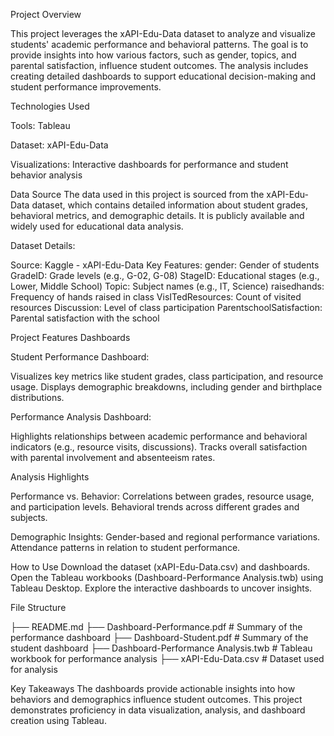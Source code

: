 Project Overview

This project leverages the xAPI-Edu-Data dataset to analyze and visualize students' academic performance and behavioral patterns. The goal is to provide insights into how various factors, such as gender, topics, and parental satisfaction, influence student outcomes. The analysis includes creating detailed dashboards to support educational decision-making and student performance improvements.


Technologies Used

Tools: Tableau


Dataset: xAPI-Edu-Data

Visualizations: Interactive dashboards for performance and student behavior analysis


Data Source
The data used in this project is sourced from the xAPI-Edu-Data dataset, which contains detailed information about student grades, behavioral metrics, and demographic details. It is publicly available and widely used for educational data analysis.

Dataset Details:

Source: Kaggle - xAPI-Edu-Data
Key Features:
gender: Gender of students
GradeID: Grade levels (e.g., G-02, G-08)
StageID: Educational stages (e.g., Lower, Middle School)
Topic: Subject names (e.g., IT, Science)
raisedhands: Frequency of hands raised in class
VisITedResources: Count of visited resources
Discussion: Level of class participation
ParentschoolSatisfaction: Parental satisfaction with the school


Project Features
Dashboards

Student Performance Dashboard:

Visualizes key metrics like student grades, class participation, and resource usage.
Displays demographic breakdowns, including gender and birthplace distributions.


Performance Analysis Dashboard:

Highlights relationships between academic performance and behavioral indicators (e.g., resource visits, discussions).
Tracks overall satisfaction with parental involvement and absenteeism rates.


Analysis Highlights

Performance vs. Behavior:
Correlations between grades, resource usage, and participation levels.
Behavioral trends across different grades and subjects.

Demographic Insights:
Gender-based and regional performance variations.
Attendance patterns in relation to student performance.


How to Use
Download the dataset (xAPI-Edu-Data.csv) and dashboards.
Open the Tableau workbooks (Dashboard-Performance Analysis.twb) using Tableau Desktop.
Explore the interactive dashboards to uncover insights.


File Structure

├── README.md
├── Dashboard-Performance.pdf              # Summary of the performance dashboard
├── Dashboard-Student.pdf                  # Summary of the student dashboard
├── Dashboard-Performance Analysis.twb     # Tableau workbook for performance analysis
├── xAPI-Edu-Data.csv                      # Dataset used for analysis


Key Takeaways
The dashboards provide actionable insights into how behaviors and demographics influence student outcomes.
This project demonstrates proficiency in data visualization, analysis, and dashboard creation using Tableau.
